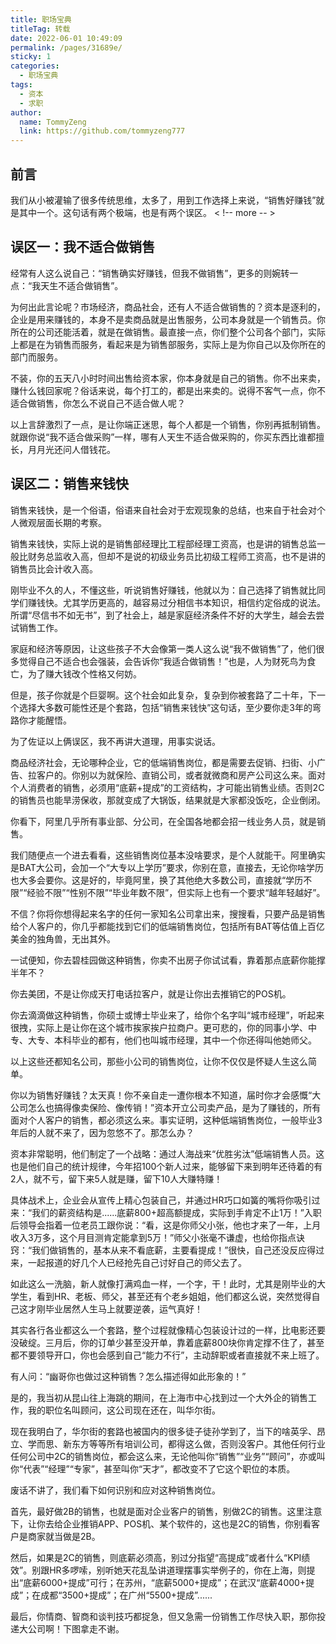 ```yaml
---
title: 职场宝典
titleTag: 转载
date: 2022-06-01 10:49:09
permalink: /pages/31689e/
sticky: 1
categories:
  - 职场宝典
tags:
  - 资本
  - 求职
author: 
  name: TommyZeng
  link: https://github.com/tommyzeng777
---
```


## 前言
我们从小被灌输了很多传统思维，太多了，用到工作选择上来说，“销售好赚钱”就是其中一个。这句话有两个极端，也是有两个误区。
< !-- more -- >

## 误区一：我不适合做销售

经常有人这么说自己：“销售确实好赚钱，但我不做销售”，更多的则婉转一点：“我天生不适合做销售”。

为何出此言论呢？市场经济，商品社会，还有人不适合做销售的？资本是逐利的，企业是用来赚钱的，本身不是卖商品就是出售服务，公司本身就是一个销售员。你所在的公司还能活着，就是在做销售。最直接一点，你们整个公司各个部门，实际上都是在为销售而服务，看起来是为销售部服务，实际上是为你自己以及你所在的部门而服务。

不装，你的五天八小时时间出售给资本家，你本身就是自己的销售。你不出来卖，赚什么钱回家呢？俗话来说，每个打工的，都是出来卖的。说得不客气一点，你不适合做销售，你怎么不说自己不适合做人呢？

以上言辞激烈了一点，是让你端正迷思，每个人都是一个销售，你别再抵制销售。就跟你说“我不适合做采购”一样，哪有人天生不适合做采购的，你买东西比谁都擅长，月月光还问人借钱花。


## 误区二：销售来钱快

销售来钱快，是一个俗语，俗语来自社会对于宏观现象的总结，也来自于社会对个人微观层面长期的考察。

销售来钱快，实际上说的是销售部经理比工程部经理工资高，也是讲的销售总监一般比财务总监收入高，但却不是说的初级业务员比初级工程师工资高，也不是讲的销售员比会计收入高。

刚毕业不久的人，不懂这些，听说销售好赚钱，他就以为：自己选择了销售就比同学们赚钱快。尤其学历更高的，越容易过分相信书本知识，相信约定俗成的说法。所谓“尽信书不如无书”，到了社会上，越是家庭经济条件不好的大学生，越会去尝试销售工作。

家庭和经济等原因，让这些孩子不大会像第一类人这么说“我不做销售”了，他们很多觉得自己不适合也会强装，会告诉你“我适合做销售！”也是，人为财死鸟为食亡，为了赚大钱改个性格又何妨。

但是，孩子你就是个巨婴啊。这个社会如此复杂，复杂到你被套路了二十年，下一个选择大多数可能性还是个套路，包括“销售来钱快”这句话，至少要你走3年的弯路你才能醒悟。



为了佐证以上俩误区，我不再讲大道理，用事实说话。

商品经济社会，无论哪种企业，它的低端销售岗位，都是需要去促销、扫街、小广告、拉客户的。你别以为就保险、直销公司，或者就微商和房产公司这么来。面对个人消费者的销售，必须用“底薪+提成”的工资结构，才可能出销售业绩。否则2C的销售员也能旱涝保收，那就变成了大锅饭，结果就是大家都没饭吃，企业倒闭。


你看下，阿里几乎所有事业部、分公司，在全国各地都会招一线业务人员，就是销售。

我们随便点一个进去看看，这些销售岗位基本没啥要求，是个人就能干。阿里确实是BAT大公司，会加一个“大专以上学历”要求，你别在意，直接去，无论你啥学历也大多会要你。这是好的，毕竟阿里，换了其他绝大多数公司，直接就“学历不限”“经验不限”“性别不限”“毕业年数不限”，但实际上也有一个要求“越年轻越好”。

不信？你将你想得起来名字的任何一家知名公司拿出来，搜搜看，只要产品是销售给个人客户的，你几乎都能找到它们的低端销售岗位，包括所有BAT等估值上百亿美金的独角兽，无出其外。

一试便知，你去碧桂园做这种销售，你卖不出房子你试试看，靠着那点底薪你能撑半年不？

你去美团，不是让你成天打电话拉客户，就是让你出去推销它的POS机。

你去滴滴做这种销售，你硕士或博士毕业来了，给你个名字叫“城市经理”，听起来很拽，实际上是让你在这个城市挨家挨户拉商户。更可悲的，你的同事小学、中专、大专、本科毕业的都有，他们也叫城市经理，其中一个你还得叫他她师父。

以上这些还都知名公司，那些小公司的销售岗位，让你不仅仅是怀疑人生这么简单。

你以为销售好赚钱？太天真！你不亲自走一遭你根本不知道，届时你才会感慨“大公司怎么也搞得像卖保险、像传销！”资本开立公司卖产品，是为了赚钱的，所有面对个人客户的销售，都必须这么来。事实证明，这种低端销售岗位，一般毕业3年后的人就不来了，因为忽悠不了。那怎么办？

资本非常聪明，他们制定了一个战略：通过人海战来“优胜劣汰”低端销售人员。这也是他们自己的统计规律，今年招100个新人过来，能够留下来到明年还待着的有2人，就不亏，留下来5人就是赚，留下10人大赚特赚！

具体战术上，企业会从宣传上精心包装自己，并通过HR巧口如簧的嘴将你吸引过来：“我们的薪资结构是......底薪800+超高额提成，实际到手肯定不止1万！”入职后领导会指着一位老员工跟你说：“看，这是你师父小张，他也才来了一年，上月收入3万多，这个月目测肯定能拿到5万！”师父小张毫不谦虚，也给你指点诀窍：“我们做销售的，基本从来不看底薪，主要看提成！”很快，自己还没反应得过来，一起报道的好几个人已经抢先自己讨好自己的师父去了。

如此这么一洗脑，新人就像打满鸡血一样，一个字，干！此时，尤其是刚毕业的大学生，看到HR、老板、师父，甚至还有个老乡姐姐，他们都这么说，突然觉得自己这才刚毕业居然人生马上就要逆袭，运气真好！

其实各行各业都这么一个套路，整个过程就像精心包装设计过的一样，比电影还要没破绽。三月后，你的订单少甚至没开单，靠着底薪800块你肯定撑不住了，甚至都不要领导开口，你也会感到自己“能力不行”，主动辞职或者直接就不来上班了。




有人问：“幽哥你也做过这种销售？怎么描述得如此形象的！”

是的，我当初从昆山往上海跳的期间，在上海市中心找到过一个大外企的销售工作，我的职位名叫顾问，这公司现在还在，叫华尔街。

现在我明白了，华尔街的套路也被国内的很多徒子徒孙学到了，当下的啥英孚、昂立、学而思、新东方等等所有培训公司，都得这么做，否则没客户。其他任何行业任何公司中2C的销售岗位，都会这么来，无论他叫你“销售”“业务”“顾问”，亦或叫你“代表”“经理”“专家”，甚至叫你“天才”，都改变不了它这个职位的本质。

废话不讲了，我们看下如何识别和应对这种销售岗位。

首先，最好做2B的销售，也就是面对企业客户的销售，别做2C的销售。这里注意下，让你去给企业推销APP、POS机、某个软件的，这也是2C的销售，你别看客户是商家就当做是2B。

然后，如果是2C的销售，则底薪必须高，别过分指望“高提成”或者什么“KPI绩效”。别跟HR多啰嗦，别听她天花乱坠讲道理摆事实举例子的，你在上海，则提出“底薪6000+提成”可行；在苏州，“底薪5000+提成”；在武汉“底薪4000+提成”；在成都“3500+提成”；在广州“5500+提成”......

最后，你情商、智商和谈判技巧都捉急，但又急需一份销售工作尽快入职，那你投递大公司啊！下图拿走不谢。


